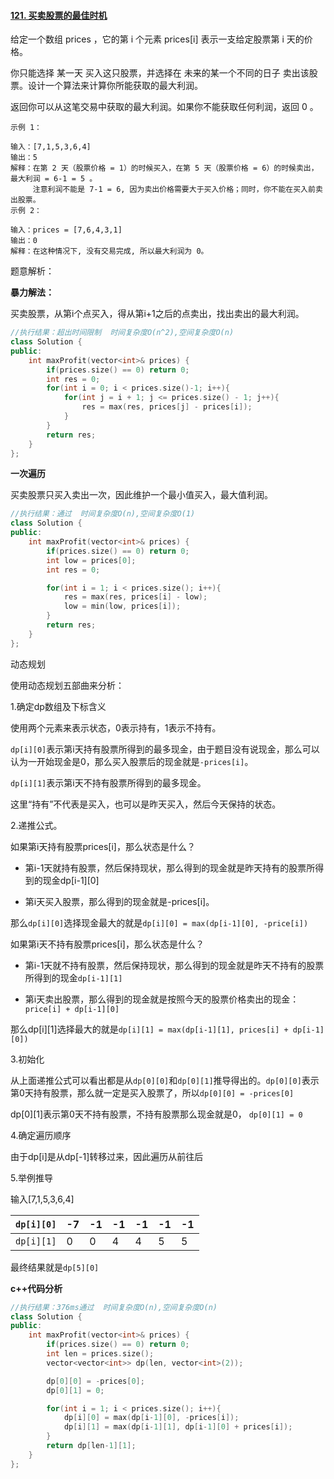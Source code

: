 #### [121. 买卖股票的最佳时机](https://leetcode-cn.com/problems/best-time-to-buy-and-sell-stock/)

给定一个数组 prices ，它的第 i 个元素 prices[i] 表示一支给定股票第 i 天的价格。

你只能选择 某一天 买入这只股票，并选择在 未来的某一个不同的日子 卖出该股票。设计一个算法来计算你所能获取的最大利润。

返回你可以从这笔交易中获取的最大利润。如果你不能获取任何利润，返回 0 。

```
示例 1：

输入：[7,1,5,3,6,4]
输出：5
解释：在第 2 天（股票价格 = 1）的时候买入，在第 5 天（股票价格 = 6）的时候卖出，最大利润 = 6-1 = 5 。
     注意利润不能是 7-1 = 6, 因为卖出价格需要大于买入价格；同时，你不能在买入前卖出股票。
示例 2：

输入：prices = [7,6,4,3,1]
输出：0
解释：在这种情况下, 没有交易完成, 所以最大利润为 0。
```

题意解析：

**暴力解法：**

买卖股票，从第i个点买入，得从第i+1之后的点卖出，找出卖出的最大利润。

```c++
//执行结果：超出时间限制  时间复杂度O(n^2),空间复杂度O(n)
class Solution {
public:
    int maxProfit(vector<int>& prices) {
        if(prices.size() == 0) return 0;
        int res = 0;
        for(int i = 0; i < prices.size()-1; i++){
            for(int j = i + 1; j <= prices.size() - 1; j++){
                res = max(res, prices[j] - prices[i]);
            }
        }
        return res;
    }
};
```

**一次遍历**

买卖股票只买入卖出一次，因此维护一个最小值买入，最大值利润。

```c++
//执行结果：通过  时间复杂度O(n),空间复杂度O(1)
class Solution {
public:
    int maxProfit(vector<int>& prices) {
        if(prices.size() == 0) return 0;
        int low = prices[0];
        int res = 0;

        for(int i = 1; i < prices.size(); i++){
            res = max(res, prices[i] - low);
            low = min(low, prices[i]);
        }
        return res;
    }
};
```

动态规划

使用动态规划五部曲来分析：

1.确定dp数组及下标含义

使用两个元素来表示状态，0表示持有，1表示不持有。

`dp[i][0]`表示第i天持有股票所得到的最多现金，由于题目没有说现金，那么可以认为一开始现金是0，那么买入股票后的现金就是`-prices[i]`。

`dp[i][1]`表示第i天不持有股票所得到的最多现金。

这里“持有”不代表是买入，也可以是昨天买入，然后今天保持的状态。

2.递推公式。

如果第i天持有股票prices[i]，那么状态是什么？

* 第i-1天就持有股票，然后保持现状，那么得到的现金就是昨天持有的股票所得到的现金dp[i-1][0]

* 第i天买入股票，那么得到的现金就是-prices[i]。

那么`dp[i][0]`选择现金最大的就是`dp[i][0] = max(dp[i-1][0], -price[i])`

如果第i天不持有股票prices[i]，那么状态是什么？

* 第i-1天就不持有股票，然后保持现状，那么得到的现金就是昨天不持有的股票所得到的现金`dp[i-1][1]`

* 第i天卖出股票，那么得到的现金就是按照今天的股票价格卖出的现金：`price[i] + dp[i-1][0]`

那么dp[i][1]选择最大的就是`dp[i][1] = max(dp[i-1][1], prices[i] + dp[i-1][0])`

3.初始化

从上面递推公式可以看出都是从`dp[0][0]`和`dp[0][1]`推导得出的。`dp[0][0]`表示第0天持有股票，那么就一定是买入股票了，所以`dp[0][0] = -prices[0]`

dp[0][1]表示第0天不持有股票，不持有股票那么现金就是0， `dp[0][1] = 0`

4.确定遍历顺序

由于dp[i]是从dp[-1]转移过来，因此遍历从前往后

5.举例推导

输入[7,1,5,3,6,4]  

| `dp[i][0]` | -7   | -1   | -1   | -1   | -1   | -1   |
| ---------- | ---- | ---- | ---- | ---- | ---- | ---- |
| `dp[i][1]` | 0    | 0    | 4    | 4    | 5    | 5    |

最终结果就是`dp[5][0]`

**c++代码分析**

```c++
//执行结果：376ms通过  时间复杂度O(n),空间复杂度O(n)
class Solution {
public:
    int maxProfit(vector<int>& prices) {
        if(prices.size() == 0) return 0;
        int len = prices.size();
        vector<vector<int>> dp(len, vector<int>(2));

        dp[0][0] = -prices[0];
        dp[0][1] = 0;

        for(int i = 1; i < prices.size(); i++){
            dp[i][0] = max(dp[i-1][0], -prices[i]);
            dp[i][1] = max(dp[i-1][1], dp[i-1][0] + prices[i]);
        }
        return dp[len-1][1];
    }
};
```

